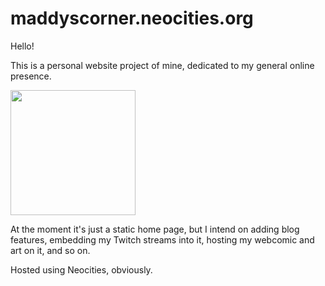 # maddyscorner.neocities.org

Hello!

This is a personal website project of mine, dedicated to my general online presence. 

<img src="public/images/marisa.png" height="200px">

At the moment it's just a static home page, but I intend on adding blog features, embedding my Twitch streams into it, hosting my webcomic and art on it, and so on.

Hosted using Neocities, obviously.
